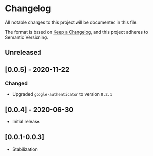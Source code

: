 # Changelog

All notable changes to this project will be documented in this file.

The format is based on [Keep a Changelog](https://keepachangelog.com/en/1.0.0/),
and this project adheres to [Semantic Versioning](https://semver.org/spec/v2.0.0.html).

## Unreleased

## [0.0.5] - 2020-11-22

### Changed

- Upgraded `google-authenticator` to version `0.2.1`

## [0.0.4] - 2020-06-30

- Initial release.

## [0.0.1-0.0.3]

- Stabilization.
